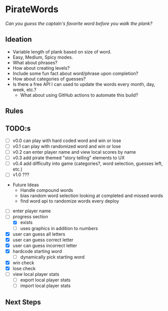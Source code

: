 # PirateWords

_Can you guess the captain's favorite word before you walk the plank?_

## Ideation

* Variable length of plank based on size of word.
* Easy, Medium, Spicy modes.
* What about phrases?
* How about creating levels?
* Include some fun fact about word/phrase upon completion?
* How about categories of guesses?
* Is there a free API I can used to update the words every month, day, week, etc.?
  * What about using GitHub actions to automate this build?

## Rules

## TODO:s

* [ ] v0.0 can play with hard coded word and win or lose
* [ ] v0.1 can play with randomized word and win or lose
* [ ] v0.2 can enter player name and view local scores by name
* [ ] v0.3 add pirate themed "story telling" elements to UX
* [ ] v0.4 add difficulty into game (categories?, word selection, guesses left, etc.)
* [ ] v1.0 ???
* Future Ideas
  * Handle compound words
  * bias random word selection looking at completed and missed words
  * find word api to randomize words every deploy

* [ ] enter player name
* [ ] progress section
  * [x] exists
  * [ ] uses graphics in addition to numbers
* [x] user can guess all letters
* [x] user can guess correct letter
* [x] user can guess incorrect letter
* [x] hardcode starting word
  * [ ] dynamically pick starting word
* [x] win check
* [x] lose check
* [ ] view local player stats
  * [ ] export local player stats
  * [ ] import local player stats

## Next Steps